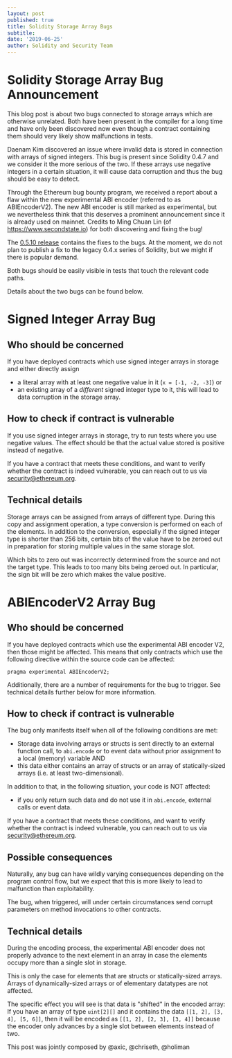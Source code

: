 ```yaml
---
layout: post
published: true
title: Solidity Storage Array Bugs
subtitle:
date: '2019-06-25'
author: Solidity and Security Team
---
```


# Solidity Storage Array Bug Announcement

This blog post is about two bugs connected to storage arrays which are otherwise unrelated. Both have been present in the compiler for a long time and have only been discovered now even though a contract containing them should very likely show malfunctions in tests.

Daenam Kim discovered an issue where invalid data is stored in connection with arrays of signed integers.
This bug is present since Solidity 0.4.7 and we consider it the more serious of the two. If these arrays use negative integers in a certain situation, it will cause data corruption and thus the bug should be easy to detect.

Through the Ethereum bug bounty program, we received a report about a flaw within the new experimental ABI encoder (referred to as ABIEncoderV2). The new ABI encoder is still marked as experimental, but we nevertheless think that this deserves a prominent announcement since it is already used on mainnet.
Credits to Ming Chuan Lin (of https://www.secondstate.io) for both discovering and fixing the bug!

The [0.5.10 release](https://github.com/ethereum/solidity/releases/tag/v0.5.10) contains the fixes to the bugs.
At the moment, we do not plan to publish a fix to the legacy 0.4.x series of Solidity, but we might if there is popular demand.

Both bugs should be easily visible in tests that touch the relevant code paths.

Details about the two bugs can be found below.

# Signed Integer Array Bug

## Who should be concerned

If you have deployed contracts which use signed integer arrays in storage and either directly assign
 - a literal array with at least one negative value in it (``x = [-1, -2, -3]``) or
 - an existing array of a _different_ signed integer type
to it, this will lead to data corruption in the storage array.

## How to check if contract is vulnerable

If you use signed integer arrays in storage, try to run tests where you use negative values. The effect should be that the actual value stored is positive instead of negative.

If you have a contract that meets these conditions, and want to verify whether the contract is indeed vulnerable, you can reach out to us via security@ethereum.org.

## Technical details

Storage arrays can be assigned from arrays of different type. During this copy and assignment operation, a type conversion is performed on each of the elements. In addition to the conversion, especially if the signed integer type is shorter than 256 bits, certain bits of the value have to be zeroed out in preparation for storing multiple values in the same storage slot.

Which bits to zero out was incorrectly determined from the source and not the target type. This leads to too many bits being zeroed out. In particular, the sign bit will be zero which makes the value positive.

# ABIEncoderV2 Array Bug

## Who should be concerned


If you have deployed contracts which use the experimental ABI encoder V2, then those might be affected. This means that only contracts which use the following directive within the source code can be affected:


    pragma experimental ABIEncoderV2;


Additionally, there are a number of requirements for the bug to trigger. See technical details further below for more information. 


## How to check if contract is vulnerable


The bug only manifests itself when all of the following conditions are met:
* Storage data involving arrays or structs is sent directly to an external function call, to ``abi.encode`` or to event data without prior assignment to a local (memory) variable AND
* this data either contains an array of structs or an array of statically-sized arrays (i.e. at least two-dimensional).

In addition to that, in the following situation, your code is NOT affected:
* if you only return such data and do not use it in ``abi.encode``, external calls or event data.


If you have a contract that meets these conditions, and want to verify whether the contract is indeed vulnerable, you can reach out to us via security@ethereum.org.


## Possible consequences


Naturally, any bug can have wildly varying consequences depending on the program control flow, but we expect that this is more likely to lead to malfunction than exploitability. 


The bug, when triggered, will under certain circumstances send corrupt parameters on method invocations to other contracts. 


## Technical details


During the encoding process, the experimental ABI encoder does not properly advance to the next element in an array in case the elements occupy more than a single slot in storage.

This is only the case for elements that are structs or statically-sized arrays. Arrays of dynamically-sized arrays or of elementary datatypes are not affected.

The specific effect you will see is that data is "shifted" in the encoded array: If you have an array of type ``uint[2][]`` and it contains the data
``[[1, 2], [3, 4], [5, 6]]``, then it will be encoded as ``[[1, 2], [2, 3], [3, 4]]`` because the encoder only advances by a single slot between elements instead of two.

This post was jointly composed by @axic, @chriseth, @holiman
